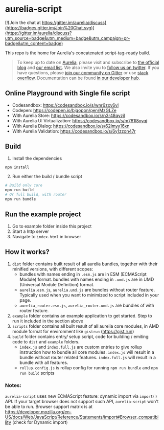 # aurelia-script

[![Join the chat at https://gitter.im/aurelia/discuss](https://badges.gitter.im/Join%20Chat.svg)](https://gitter.im/aurelia/discuss?utm_source=badge&utm_medium=badge&utm_campaign=pr-badge&utm_content=badge)

This repo is the home for Aurelia's concatenated script-tag-ready build.

> To keep up to date on [Aurelia](http://www.aurelia.io/), please visit and subscribe to [the official blog](http://blog.aurelia.io/) and [our email list](http://eepurl.com/ces50j). We also invite you to [follow us on twitter](https://twitter.com/aureliaeffect). If you have questions, please [join our community on Gitter](https://gitter.im/aurelia/discuss) or use [stack overflow](http://stackoverflow.com/search?q=aurelia). Documentation can be found [in our developer hub](http://aurelia.io).

## Online Playground with Single file script
  * Codesandbox: https://codesandbox.io/s/wnr6zxv6vl
  * Codepen: https://codepen.io/bigopon/pen/MzGLZe
  * With Aurelia Store: https://codesandbox.io/s/n3r48qvzjl
  * With Aurelia UI Virtualization: https://codesandbox.io/s/m781l8oyqj
  * With Aurelia Dialog: https://codesandbox.io/s/62lmyy16xn
  * With Aurelia Validation: https://codesandbox.io/s/6y1zzon47r

## Build

  1. Install the dependencies

  ```bash
  npm install
  ```

  2. Run either the build / bundle script

  ```bash
  # Build only core
  npm run build
  # Or full build, with router
  npm run bundle
  ```

## Run the example project
  1. Go to example folder inside this project
  2. Start a http server
  3. Navigate to `index.html` in browser

## How it works?
  1. `dist` folder contains built result of all aurelia bundles, together with their minified versions, with different scopes:
     * bundles with names ending in `.esm.js` are in ESM (ECMAScript Module) format. bundles with names ending in `.umd.js` are in UMD (Universal Module Definition) format.
     * `aurelia.esm.js`, `aurelia.umd.js` are bundles without router feature. Typically used when you want to minimized to script included in your page.
     * `aurelia_router.esm.js`, `aurelia_router.umd.js` are bundles of with router feature.
  2. `example` folder contains an example application to get started. Step to run it included in the section above
  3. `scripts` folder contains all built result of all aurelia core modules, in AMD module format for environment like `gistrun` (https://gist.run)
  4. `build` folder contains entry/ setup script, code for building / emiting code to `dist` and `example` folders.
     * `index.js` and `index.full.js` are custom entries to give rollup instruction how to bundle all core modules. `index.js` will result in a bundle without router related features. `index.full.js` will result in a bundle with all features.
     * `rollup.config.js` is rollup config for running `npm run bundle` and `npm run build` scripts

### Notes:
  `aurelia-script` uses new ECMAScript feature: dynamic import via `import()` API. If your target browser does not support such API, `aurelia-script` won't be able to run. Browser support matrix is at https://developer.mozilla.org/en-US/docs/Web/JavaScript/Reference/Statements/import#Browser_compatibility (check for Dynamic import)